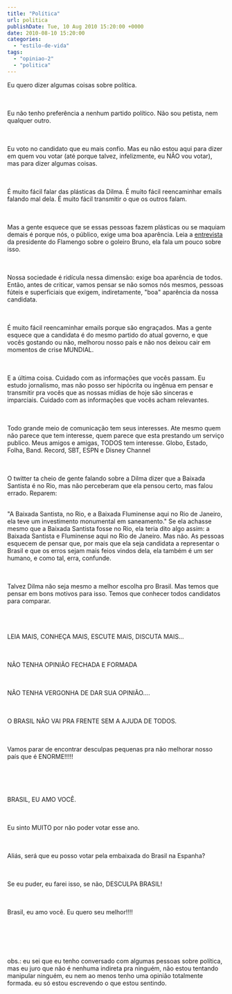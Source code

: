 ```yaml
---
title: "Política"
url: politica
publishDate: Tue, 10 Aug 2010 15:20:00 +0000
date: 2010-08-10 15:20:00
categories: 
  - "estilo-de-vida"
tags: 
  - "opiniao-2"
  - "politica"
---
```

<div><span>Eu quero dizer algumas coisas sobre política.<p></p></span><br><br><span>Eu não tenho preferência a nenhum partido político. Não sou petista, nem qualquer outro.<p></p></span><br><br><span>Eu voto no candidato que eu mais confio. Mas eu não estou aqui para dizer em quem vou votar (até porque talvez, infelizmente, eu NÃO vou votar), mas para dizer algumas coisas.<p></p></span><br><br><span>É muito fácil falar das plásticas da Dilma. É muito fácil reencaminhar emails falando mal dela. É muito fácil transmitir o que os outros falam.<p></p></span><br><br><span>Mas a gente esquece que se essas pessoas fazem plásticas ou se maquiam demais é porque nós, o público, exige uma boa aparência. Leia a <a href="http://www.saiunojornal.com.br/caso-bruno-ex-goleiro-do-flamengo-patricia-amorim-%E2%80%9Caqui-o-bruno-nao-joga-mais%E2%80%9D.html" target="_blank">entrevista</a> da presidente do Flamengo sobre o goleiro Bruno, ela fala um pouco sobre isso</span><span>. <p></p></span><br><br><span>Nossa sociedade é ridícula nessa dimensão: exige boa aparência de todos. Então, antes de criticar, vamos pensar se não somos nós mesmos, pessoas fúteis e superficiais que exigem, indiretamente, "boa" aparência da nossa candidata.<p></p></span><br><br><span>É muito fácil reencaminhar emails porque são engraçados. Mas a gente esquece que a candidata é do mesmo partido do atual governo, e que vocês gostando ou não, melhorou nosso país e não nos deixou cair em momentos de crise MUNDIAL.<p></p></span><br><br><span>E a última coisa. Cuidado com as informações que vocês passam. Eu estudo jornalismo, mas não posso ser hipócrita ou ingênua em pensar e transmitir pra vocês que as nossas mídias de hoje são sinceras e imparciais. Cuidado com as informações que vocês acham relevantes.<p></p></span><br><br><span>Todo grande meio de comunicação tem seus interesses. Ate mesmo quem não parece que tem interesse, quem parece que esta prestando um serviço publico. Meus amigos e amigas, TODOS tem interesse. Globo, Estado, Folha, Band. Record, SBT, ESPN e Disney Channel<p></p></span><br><br><span>O twitter ta cheio de gente falando sobre a Dilma dizer que a Baixada Santista é no Rio, mas não perceberam que ela pensou certo, mas falou errado. Reparem:<p></p></span><br><span>"A Baixada Santista, no Rio, e a Baixada Fluminense aqui no Rio de Janeiro, ela teve um investimento monumental em saneamento." Se ela achasse mesmo que a Baixada Santista fosse no Rio, ela teria dito algo assim: a Baixada Santista e Fluminense aqui no Rio de Janeiro. Mas não. As pessoas esquecem de pensar que, por mais que ela seja candidata a representar o Brasil e que os erros sejam mais feios vindos dela, ela também é um ser humano, e como tal, erra, confunde.<p></p></span><br><br><span>Talvez Dilma não seja mesmo a melhor escolha pro Brasil. Mas temos que pensar em bons motivos para isso. Temos que conhecer todos candidatos para comparar.<p></p></span><br><br><br><span>LEIA MAIS, CONHEÇA MAIS, ESCUTE MAIS, DISCUTA MAIS...<p></p></span><br><br><span>NÃO TENHA OPINIÃO FECHADA E FORMADA<p></p></span><br><br><span>NÃO TENHA VERGONHA DE DAR SUA OPINIÃO....<p></p></span><br><br><span>O BRASIL NÃO VAI PRA FRENTE SEM A AJUDA DE TODOS.<p></p></span><br><br><span>Vamos parar de encontrar desculpas pequenas pra não melhorar nosso país que é ENORME!!!!!<p></p></span><br><br><br><br><span>BRASIL, EU AMO VOCÊ.<p></p></span><br><br><span>Eu sinto MUITO por não poder votar esse ano.<p></p></span><br><br><span>Aliás, será que eu posso votar pela embaixada do Brasil na Espanha?<p></p></span><br><br><span>Se eu puder, eu farei isso, se não, DESCULPA BRASIL!<p></p></span><br><br><span>Brasil, eu amo você. Eu quero seu melhor!!!!<p></p></span><br><br><span>  <p></p></span><br><span>obs.: eu sei que eu tenho conversado com algumas pessoas sobre política, mas eu juro que não é nenhuma indireta pra ninguém, não estou tentando manipular ninguém, eu nem ao menos tenho uma opinião totalmente formada. eu só estou escrevendo o que estou sentindo.<p></p></span></div>
